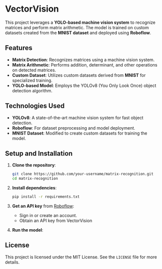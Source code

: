 # VectorVision
 

This project leverages a **YOLO-based machine vision system** to recognize matrices and perform matrix arithmetic. The model is trained on custom datasets created from the **MNIST dataset** and deployed using **Roboflow**.

## Features

- **Matrix Detection**: Recognizes matrices using a machine vision system.
- **Matrix Arithmetic**: Performs addition, determinant, and other operations on detected matrices.
- **Custom Dataset**: Utilizes custom datasets derived from **MNIST** for specialized training.
- **YOLO-based Model**: Employs the YOLOv8 (You Only Look Once) object detection algorithm.

## Technologies Used

- **YOLOv8**: A state-of-the-art machine vision system for fast object detection.
- **Roboflow**: For dataset preprocessing and model deployment.
- **MNIST Dataset**: Modified to create custom datasets for training the model.

## Setup and Installation

1. **Clone the repository**:
    ```bash
    git clone https://github.com/your-username/matrix-recognition.git
    cd matrix-recognition
    ```

2. **Install dependencies**:
    ```bash
    pip install -r requirements.txt
    ```

3. **Get an API key** from [Roboflow](https://roboflow.com):
    - Sign in or create an account.
    - Obtain an API key from VectorVision

4. **Run the model**:


## License

This project is licensed under the MIT License. See the `LICENSE` file for more details.
